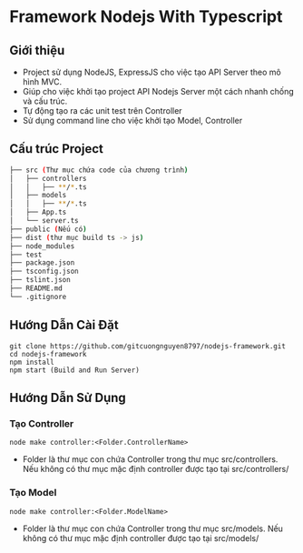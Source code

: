 # Framework Nodejs With Typescript
## Giới thiệu
- Project sử dụng NodeJS, ExpressJS cho việc tạo API Server theo mô hình MVC.
- Giúp cho việc khởi tạo project API Nodejs Server một cách nhanh chống và cấu trúc.
- Tự động tạo ra các unit test trên Controller
- Sử dụng command line cho việc khởi tạo Model, Controller
## Cấu trúc Project
```bash
├── src (Thư mục chứa code của chương trình)
│   ├── controllers
│   │   ├── **/*.ts
│   ├── models
│   │   ├── **/*.ts
│   ├── App.ts
│   └── server.ts
├── public (Nếu có)
├── dist (thư mục build ts -> js)
├── node_modules
├── test
├── package.json
├── tsconfig.json
├── tslint.json
├── README.md
└── .gitignore

```

## Hướng Dẫn Cài Đặt
``` 
git clone https://github.com/gitcuongnguyen8797/nodejs-framework.git
cd nodejs-framework
npm install
npm start (Build and Run Server)
```
## Hướng Dẫn Sử Dụng
### Tạo Controller
``` 
node make controller:<Folder.ControllerName> 
```
* Folder là thư mục con chứa Controller trong thư mục src/controllers. Nếu không có thư mục mặc định controller được tạo tại src/controllers/<ControllerName>
### Tạo Model
 ``` 
node make controller:<Folder.ModelName> 
```
* Folder là thư mục con chứa Controller trong thư mục src/models. Nếu không có thư mục mặc định controller được tạo tại src/models/<ModelName>

